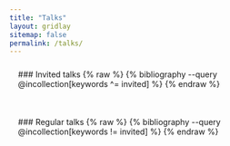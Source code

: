```yaml
---
title: "Talks"
layout: gridlay
sitemap: false
permalink: /talks/
---
```


<style>
.btn{
    margin-bottom:5px;
    padding-top:1px;
    padding-bottom:1px;
    padding-left:15px;
    padding-right:15px;
}
.jumbotron{
    padding:3%;
    padding-bottom:10px;
    padding-top:10px;
    margin-top:10px;
    margin-bottom:30px;
}
</style>

<div class="jumbotron">
### Invited talks
{% raw %}
{% bibliography --query @incollection[keywords ^= invited] %}
{% endraw %}
</div>

<div class="jumbotron">
### Regular talks
{% raw %}
{% bibliography --query @incollection[keywords != invited] %}
{% endraw %}
</div>

